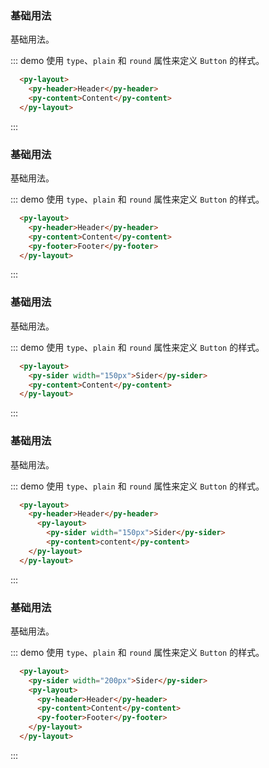<style lang="scss" scoped>
$prefixCls: 'layout';

.py-header,
.py-footer {
  background-color: #b3d1b3eb;
  color: #333;
  text-align: center;
  line-height: 60px;
}

.py-sider {
  background-color: #d8e6d3e0;
  color: #333;
  text-align: center;
  line-height: 200px;
}

.py-content {
  background-color: #e8ecc0c2;
  color: #333;
  text-align: center;
  line-height: 160px;
}

body > .py-layout {
  margin-bottom: 40px;
}

.py-layout:nth-child(5) .py-sider,
.py-layout:nth-child(6) .py-sider {
  line-height: 260px;
}

.py-layout:nth-child(7) .py-sider {
  line-height: 320px;
}
</style>

### 基础用法

基础用法。

::: demo 使用 `type`、`plain` 和 `round` 属性来定义 `Button` 的样式。

```html
  <py-layout>
    <py-header>Header</py-header>
    <py-content>Content</py-content>
  </py-layout> 
```

:::

### 基础用法

基础用法。

::: demo 使用 `type`、`plain` 和 `round` 属性来定义 `Button` 的样式。

```html
  <py-layout>
    <py-header>Header</py-header>
    <py-content>Content</py-content>
    <py-footer>Footer</py-footer>
  </py-layout>
```

:::

### 基础用法

基础用法。

::: demo 使用 `type`、`plain` 和 `round` 属性来定义 `Button` 的样式。

```html
  <py-layout>
    <py-sider width="150px">Sider</py-sider>
    <py-content>Content</py-content>
  </py-layout>
```

:::

### 基础用法

基础用法。

::: demo 使用 `type`、`plain` 和 `round` 属性来定义 `Button` 的样式。

```html
  <py-layout>
    <py-header>Header</py-header>
      <py-layout>
        <py-sider width="150px">Sider</py-sider>
        <py-content>content</py-content>
    </py-layout>
  </py-layout>
```

:::

### 基础用法

基础用法。

::: demo 使用 `type`、`plain` 和 `round` 属性来定义 `Button` 的样式。

```html
  <py-layout>
    <py-sider width="200px">Sider</py-sider>
    <py-layout>
      <py-header>Header</py-header>
      <py-content>Content</py-content>
      <py-footer>Footer</py-footer>
    </py-layout>
  </py-layout>
```

:::
